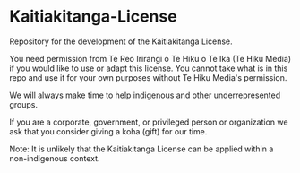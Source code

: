 # Kaitiakitanga-License
Repository for the development of the Kaitiakitanga License.

You need permission from Te Reo Irirangi o Te Hiku o Te Ika (Te Hiku Media) if you would like to use or adapt this license.
You cannot take what is in this repo and use it for your own purposes without Te Hiku Media's permission.

We will always make time to help indigenous and other underrepresented groups.

If you are a corporate, government, or privileged person or organization we ask that you consider giving a koha (gift) for our time.

Note: It is unlikely that the Kaitiakitanga License can be applied within a non-indigenous context.
